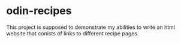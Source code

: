 # odin-recipes
This project is supposed to demonstrate my abilities to write an html website that conists of links to different recipe pages.